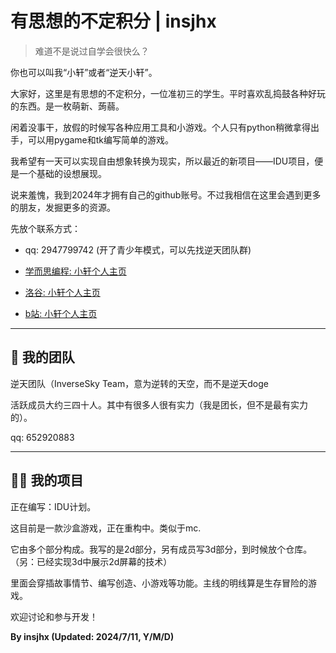 # 有思想的不定积分 | insjhx

> 难道不是说过自学会很快么？

你也可以叫我“小轩”或者“逆天小轩”。

大家好，这里是有思想的不定积分，一位准初三的学生。平时喜欢乱捣鼓各种好玩的东西。是一枚萌新、蒟蒻。

闲着没事干，放假的时候写各种应用工具和小游戏。个人只有python稍微拿得出手，可以用pygame和tk编写简单的游戏。

我希望有一天可以实现自由想象转换为现实，所以最近的新项目——IDU项目，便是一个基础的设想展现。

说来羞愧，我到2024年才拥有自己的github账号。不过我相信在这里会遇到更多的朋友，发掘更多的资源。

先放个联系方式：

* qq: 2947799742 (开了青少年模式，可以先找逆天团队群)
  
* [学而思编程: 小轩个人主页](https://code.xueersi.com/space/12907647)
  
* [洛谷: 小轩个人主页](https://www.luogu.com.cn/user/714541#main)
  
* [b站: 小轩个人主页](https://space.bilibili.com/418073971)
  

* * *

## 🤝 我的团队

逆天团队（InverseSky Team，意为逆转的天空，而不是逆天doge

活跃成员大约三四十人。其中有很多人很有实力（我是团长，但不是最有实力的）。

qq: 652920883

* * *

## 👨‍💻 我的项目

正在编写：IDU计划。

这目前是一款沙盒游戏，正在重构中。类似于mc.

它由多个部分构成。我写的是2d部分，另有成员写3d部分，到时候放个仓库。（另：已经实现3d中展示2d屏幕的技术）

里面会穿插故事情节、编写创造、小游戏等功能。主线的明线算是生存冒险的游戏。

欢迎讨论和参与开发！

**By insjhx (Updated: 2024/7/11, Y/M/D)**

